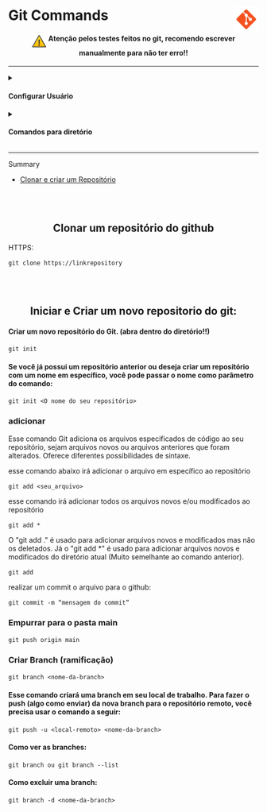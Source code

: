 <div><h1> Git Commands <img align="right" width="50px" src="img/icons8-git-48.png"></h1></div>


<h4 align="center"> <img src="img/icons8-general-warning-sign-48.png" align="middle" width="30px"> Atenção pelos testes feitos no git, recomendo escrever manualmente para não ter erro!!</h4>
<hr>


<div align="">
  <details>
        <summary> <h4> Configurar Usuário </h2> </summary>

Para ver as configurações do Git digite o comando abaixo

~~~
git config –-list
~~~

----

#### add email:

~~~
git config -–global user.email youremail@email.com
~~~

#### add username:

~~~
git config -–global user.name youruserNameGithub
~~~

### Para remover usuário e email:

#### Remover o email:
~~~
git config -–global -–unset user.email yourEmail@email.com
~~~

#### Remover o nickname:
~~~
git config -–global -–unset user.name yourUsername
~~~

</details>
</div>


<div align="">
  <details>
        <summary> <h4> Comandos para diretório </h4> </summary>          
<div align="left">
          
listar as pastas:
~~~git       
ls
~~~

abrir o diretório   
~~~git       
cd nomedapasta/
~~~

criar diretório :
~~~git
mkdir nomedapastaparacriar
~~~

Ver diretório oculto:
~~~git
ls -a
~~~
          
</div>
</details>
</div>

<hr>

Summary 

- <a href="#clonarECriar"> Clonar e criar um Repositório </a><br>

<br>

<br>
<!-- clonar e criar -->
<a name="clonarECriar">
          
<h2 align="center"> Clonar um repositório do github </h2>

HTTPS:
~~~git
git clone https://linkrepository
~~~         

<br><br>          
<h2 align="center"> Iniciar e Criar um novo repositorio do git: </h2>
        
#### Criar um novo repositório do Git. (abra dentro do diretório!!) 

~~~git          
git init
~~~


<h4> Se você já possui um repositório anterior ou deseja criar um repositório com um nome em específico, você pode passar o nome como parâmetro do comando: </h4>

~~~git          
git init <O nome do seu repositório>
~~~
          
</a>

### adicionar 
          
Esse comando Git adiciona os arquivos especificados de código ao seu repositório, sejam arquivos novos ou arquivos anteriores que foram alterados. Oferece diferentes possibilidades de sintaxe.

esse comando abaixo irá adicionar o arquivo em específico ao repositório          
~~~git          
git add <seu_arquivo> 
~~~
          
esse comando irá adicionar todos os arquivos novos e/ou modificados ao repositório
~~~git          
git add * 
~~~
  
O "git add ." é usado para adicionar arquivos novos e modificados mas não os deletados. Já o "git add *" é usado para adicionar arquivos novos e modificados do diretório atual (Muito semelhante ao comando anterior).  
~~~git
git add
~~~



realizar um commit o arquivo para o github:

~~~git
git commit -m “mensagem do commit”
~~~

### Empurrar para o pasta main

~~~git
git push origin main
~~~

### Criar Branch (ramificação)
          
~~~git
git branch <nome-da-branch>
~~~    

#### Esse comando criará uma branch em seu local de trabalho. Para fazer o push (algo como enviar) da nova branch para o repositório remoto, você precisa usar o comando a seguir:
          
~~~git          
git push -u <local-remoto> <nome-da-branch>          
~~~
          
#### Como ver as branches:         
          
~~~git          
git branch ou git branch --list  
~~~
          
#### Como excluir uma branch:         
          
~~~git
git branch -d <nome-da-branch>
~~~
          
### 
          
       
          
